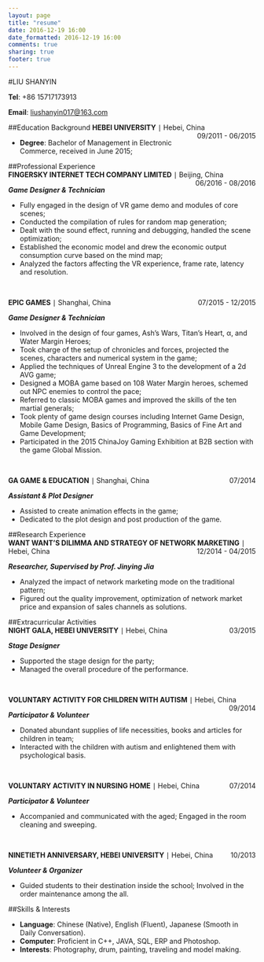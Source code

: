 ```yaml
---
layout: page
title: "resume"
date: 2016-12-19 16:00
date_formatted: 2016-12-19 16:00
comments: true
sharing: true
footer: true
---
```

#LIU SHANYIN

<b>Tel</b>: +86 15717173913

<b>Email</b>: liushanyin017@163.com

##Education Background 
<b>HEBEI UNIVERSITY</b> ∣ Hebei, China <font style='float:right'>09/2011 - 06/2015</font>

* <b>Degree</b>: Bachelor of Management in Electronic Commerce, received in June 2015;
 
##Professional Experience                                                                            
<b>FINGERSKY INTERNET TECH COMPANY LIMITED</b> ∣ Beijing, China <font style='float:right'>06/2016 - 08/2016</font>

<i><b>Game Designer & Technician</b></i>

* Fully engaged in the design of VR game demo and modules of core scenes;
* Conducted the compilation of rules for random map generation;
* Dealt with the sound effect, running and debugging, handled the scene optimization;
* Established the economic model and drew the economic output consumption curve based on the mind map;
* Analyzed the factors affecting the VR experience, frame rate, latency and resolution.
  
<br>

<b>EPIC GAMES</b> ∣ Shanghai, China <font style='float:right'>07/2015 - 12/2015</font>

<i><b>Game Designer & Technician</b></i>

* Involved in the design of four games, Ash’s Wars, Titan’s Heart, α, and Water Margin Heroes;
* Took charge of the setup of chronicles and forces, projected the scenes, characters and numerical system in the game;
* Applied the techniques of Unreal Engine 3 to the development of a 2d AVG game;
* Designed a MOBA game based on 108 Water Margin heroes, schemed out NPC enemies to control the pace;
* Referred to classic MOBA games and improved the skills of the ten martial generals;
* Took plenty of game design courses including Internet Game Design, Mobile Game Design, Basics of Programming, Basics of Fine Art and Game Development;
* Participated in the 2015 ChinaJoy Gaming Exhibition at B2B section with the game Global Mission.

<br>

<b>GA GAME & EDUCATION</b> ∣ Shanghai, China <font style='float:right'>07/2014</font>

<i><b>Assistant & Plot Designer</b></i>

* Assisted to create animation effects in the game; 
* Dedicated to the plot design and post production of the game. 

##Research Experience                                                                              
<b>WANT WANT’S DILIMMA AND STRATEGY OF NETWORK MARKETING</b> ∣ Hebei, China <font style='float:right'>12/2014 - 04/2015</font>

<i><b>Researcher, Supervised by Prof. Jinying Jia</b></i>

* Analyzed the impact of network marketing mode on the traditional pattern;
* Figured out the quality improvement, optimization of network market price and expansion of sales channels as solutions. 

##Extracurricular Activities                                                                                         
<b>NIGHT GALA, HEBEI UNIVERSITY</b> ∣ Hebei, China <font style='float:right'>03/2015</font>

<i><b>Stage Designer</b></i>

* Supported the stage design for the party; 
* Managed the overall procedure of the performance.

<br>

<b>VOLUNTARY ACTIVITY FOR CHILDREN WITH AUTISM</b> ∣ Hebei, China <font style='float:right'>09/2014</font>

<i><b>Participator & Volunteer</b></i>

* Donated abundant supplies of life necessities, books and articles for children in team;
* Interacted with the children with autism and enlightened them with psychological basis. 

<br>

<b>VOLUNTARY ACTIVITY IN NURSING HOME</b> ∣ Hebei, China <font style='float:right'>07/2014</font>

<i><b>Participator & Volunteer</b></i>

* Accompanied and communicated with the aged; Engaged in the room cleaning and sweeping. 

<br>

<b>NINETIETH ANNIVERSARY, HEBEI UNIVERSITY</b> ∣ Hebei, China <font style='float:right'>10/2013</font>

<i><b>Volunteer & Organizer</b></i>

* Guided students to their destination inside the school; Involved in the order maintenance among the all. 

##Skills & Interests                                                                                               
* <b>Language</b>: Chinese (Native), English (Fluent), Japanese (Smooth in Daily Conversation).
* <b>Computer</b>: Proficient in C++, JAVA, SQL, ERP and Photoshop.
* <b>Interests</b>: Photography, drum, painting, traveling and model making.
